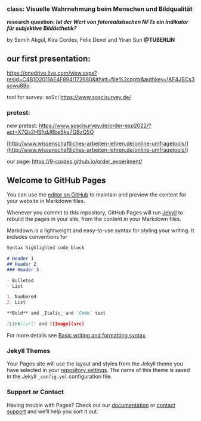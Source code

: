 

### class: Visuelle Wahrnehmung beim Menschen und Bildqualität
**research question: _Ist der Wert von fotorealistischen NFTs ein Indikator für subjektive Bildästhetik?_**

by Semih Akgül, Kira Cordes, Felix Dexel and Yiran Sun
**@TUBERLIN**

## our first presentation:
https://onedrive.live.com/view.aspx?resid=C4B1D2011AE4F894!172680&ithint=file%2cpptx&authkey=!AF4JSCs3scwu88o

tool for survey: soSci https://www.soscisurvey.de/
### pretest:
new pretest: https://www.soscisurvey.de/order-exp2022/?act=X7Qs2HSftdJ6beSka7GBzQ5O

[http://www.wissenschaftliches-arbeiten-lehren.de/online-umfragetools/](http://www.wissenschaftliches-arbeiten-lehren.de/online-umfragetools/)

our page: https://9-cordes.github.io/order_experiment/

## Welcome to GitHub Pages

You can use the [editor on GitHub](https://github.com/9-cordes/order_experiment/edit/main/README.md) to maintain and preview the content for your website in Markdown files.

Whenever you commit to this repository, GitHub Pages will run [Jekyll](https://jekyllrb.com/) to rebuild the pages in your site, from the content in your Markdown files.

Markdown is a lightweight and easy-to-use syntax for styling your writing. It includes conventions for

```markdown
Syntax highlighted code block

# Header 1
## Header 2
### Header 3

- Bulleted
- List

1. Numbered
2. List

**Bold** and _Italic_ and `Code` text

[Link](url) and ![Image](src)
```

For more details see [Basic writing and formatting syntax](https://docs.github.com/en/github/writing-on-github/getting-started-with-writing-and-formatting-on-github/basic-writing-and-formatting-syntax).

### Jekyll Themes

Your Pages site will use the layout and styles from the Jekyll theme you have selected in your [repository settings](https://github.com/9-cordes/order_experiment/settings/pages). The name of this theme is saved in the Jekyll `_config.yml` configuration file.

### Support or Contact

Having trouble with Pages? Check out our [documentation](https://docs.github.com/categories/github-pages-basics/) or [contact support](https://support.github.com/contact) and we’ll help you sort it out.
